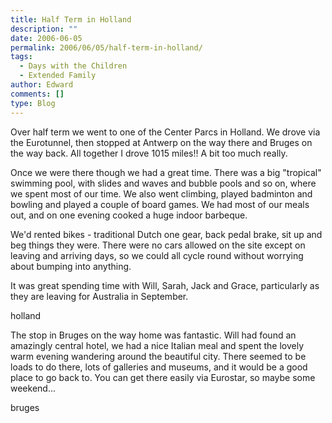 ```yaml
---
title: Half Term in Holland
description: ""
date: 2006-06-05
permalink: 2006/06/05/half-term-in-holland/
tags:
  - Days with the Children
  - Extended Family
author: Edward
comments: []
type: Blog
---
```


Over half term we went to one of the Center Parcs in Holland. We drove
via the Eurotunnel, then stopped at Antwerp on the way there and Bruges
on the way back. All together I drove 1015 miles!! A bit too much
really.

Once we were there though we had a great time. There was a big
\"tropical\" swimming pool, with slides and waves and bubble pools and
so on, where we spent most of our time. We also went climbing, played
badminton and bowling and played a couple of board games. We had most of
our meals out, and on one evening cooked a huge indoor barbeque.

We\'d rented bikes - traditional Dutch one gear, back pedal brake, sit
up and beg things they were. There were no cars allowed on the site
except on leaving and arriving days, so we could all cycle round without
worrying about bumping into anything.

It was great spending time with Will, Sarah, Jack and Grace,
particularly as they are leaving for Australia in September.

<wpg2>holland</wpg2>

The stop in Bruges on the way home was fantastic. Will had found an
amazingly central hotel, we had a nice Italian meal and spent the lovely
warm evening wandering around the beautiful city. There seemed to be
loads to do there, lots of galleries and museums, and it would be a good
place to go back to. You can get there easily via Eurostar, so maybe
some weekend...

<wpg2>bruges</wpg2>

